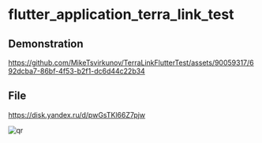# flutter_application_terra_link_test

## Demonstration

https://github.com/MikeTsvirkunov/TerraLinkFlutterTest/assets/90059317/692dcba7-86bf-4f53-b2f1-dc6d44c22b34


## File

https://disk.yandex.ru/d/pwGsTKl66Z7pjw

![qr](https://github.com/MikeTsvirkunov/TerraLinkFlutterTest/assets/90059317/1096859e-d0a1-44ec-bc09-61599394e511)
